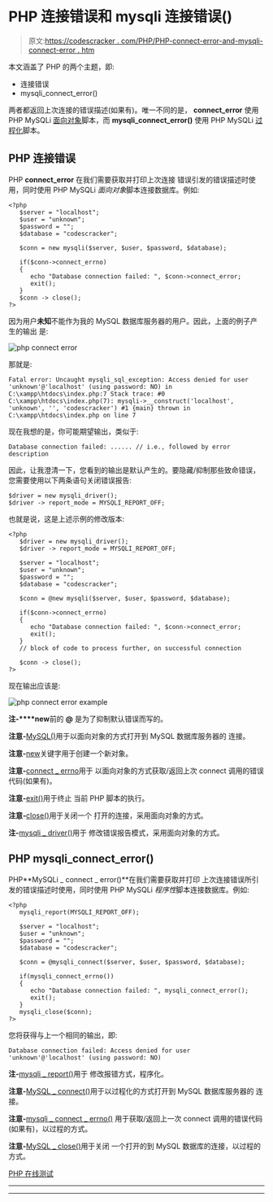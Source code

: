 # PHP 连接错误和 mysqli 连接错误()

> 原文:[https://codescracker . com/PHP/PHP-connect-error-and-mysqli-connect-error . htm](https://codescracker.com/php/php-connect-error-and-mysqli-connect-error.htm)

本文涵盖了 PHP 的两个主题，即:

*   连接错误
*   mysqli_connect_error()

两者都返回上次连接的错误描述(如果有)。唯一不同的是， **connect_error** 使用 PHP MySQLi <u>面向对象</u>脚本，而 **mysqli_connect_error()** 使用 PHP MySQLi <u>过程化</u>脚本。

## PHP 连接错误

PHP **connect_error** 在我们需要获取并打印上次连接 错误引发的错误描述时使用，同时使用 PHP MySQLi *面向对象*脚本连接数据库。例如:

```
<?php
   $server = "localhost";
   $user = "unknown";
   $password = "";
   $database = "codescracker";

   $conn = new mysqli($server, $user, $password, $database);

   if($conn->connect_errno)
   {
      echo "Database connection failed: ", $conn->connect_error;
      exit();
   }
   $conn -> close();
?>
```

因为用户**未知**不能作为我的 MySQL 数据库服务器的用户。因此，上面的例子产生的输出 是:

![php connect error](../Images/49d60568345bbb92e61af03c1b530e1c.png)

那就是:

```
Fatal error: Uncaught mysqli_sql_exception: Access denied for user 'unknown'@'localhost' (using password: NO) in C:\xampp\htdocs\index.php:7 Stack trace: #0 C:\xampp\htdocs\index.php(7): mysqli->__construct('localhost', 'unknown', '', 'codescracker') #1 {main} thrown in C:\xampp\htdocs\index.php on line 7
```

现在我想的是，你可能期望输出，类似于:

```
Database connection failed: ...... // i.e., followed by error description
```

因此，让我澄清一下，您看到的输出是默认产生的。要隐藏/抑制那些致命错误，您需要使用以下两条语句关闭错误报告:

```
$driver = new mysqli_driver();
$driver -> report_mode = MYSQLI_REPORT_OFF;
```

也就是说，这是上述示例的修改版本:

```
<?php
   $driver = new mysqli_driver();
   $driver -> report_mode = MYSQLI_REPORT_OFF;

   $server = "localhost";
   $user = "unknown";
   $password = "";
   $database = "codescracker";

   $conn = @new mysqli($server, $user, $password, $database);

   if($conn->connect_errno)
   {
      echo "Database connection failed: ", $conn->connect_error;
      exit();
   }
   // block of code to process further, on successful connection

   $conn -> close();
?>
```

现在输出应该是:

![php connect error example](../Images/1d2033d7a2a36ebd40faa0bb1cbcb13c.png)

**注-****new**前的 **@** 是为了抑制默认错误而写的。

**注意-**[MySQL()](/php/php-mysqli-connect-to-database.htm)用于以面向对象的方式打开到 MySQL 数据库服务器的 连接。

**注意-**[new](/php/php-new-keyword.htm)关键字用于创建一个新对象。

**注意-**[connect _ errno](/php/php-connect-errno-and-mysqli-connect-errno.htm)用于 以面向对象的方式获取/返回上次 connect 调用的错误代码(如果有)。

**注意-**[exit()](/php/php-exit-function.htm)用于终止 当前 PHP 脚本的执行。

**注意-**[close()](/php/php-mysqli-close-database-connection.htm)用于关闭一个 打开的连接，采用面向对象的方式。

**注-**[mysqli _ driver()](/php/php-mysqli-driver-and-mysqli-report.htm)用于 修改错误报告模式，采用面向对象的方式。

## PHP mysqli_connect_error()

PHP**MySQLi _ connect _ error()**在我们需要获取并打印 上次连接错误所引发的错误描述时使用，同时使用 PHP MySQLi *程序性*脚本连接数据库。例如:

```
<?php
   mysqli_report(MYSQLI_REPORT_OFF);

   $server = "localhost";
   $user = "unknown";
   $password = "";
   $database = "codescracker";

   $conn = @mysqli_connect($server, $user, $password, $database);

   if(mysqli_connect_errno())
   {
      echo "Database connection failed: ", mysqli_connect_error();
      exit();
   }
   mysqli_close($conn);
?>
```

您将获得与上一个相同的输出，即:

```
Database connection failed: Access denied for user 'unknown'@'localhost' (using password: NO)
```

**注-**[mysqli _ report()](/php/php-mysqli-driver-and-mysqli-report.htm)用于 修改报错方式，程序化。

**注意-**[MySQL _ connect()](/php/php-mysqli-connect-to-database.htm)用于以过程化的方式打开到 MySQL 数据库服务器的 连接。

**注意-**[mysqli _ connect _ errno()](/php/php-connect-errno-and-mysqli-connect-errno.htm) 用于获取/返回上一次 connect 调用的错误代码(如果有)，以过程的方式。

**注意-**[MySQL _ close()](/php/php-mysqli-close-database-connection.htm)用于关闭 一个打开的到 MySQL 数据库的连接，以过程的方式。

[PHP 在线测试](/exam/showtest.php?subid=8)

* * *

* * *